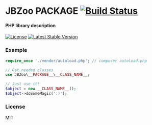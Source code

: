 # JBZoo __PACKAGE__  [![Build Status](https://travis-ci.org/JBZoo/__PACKAGE__.svg?branch=master)](https://travis-ci.org/JBZoo/__PACKAGE__)

#### PHP library description

[![License](https://poser.pugx.org/JBZoo/__PACKAGE__/license)](https://packagist.org/packages/JBZoo/__PACKAGE__)
[![Latest Stable Version](https://poser.pugx.org/JBZoo/__PACKAGE__/v/stable)](https://packagist.org/packages/JBZoo/__PACKAGE__)


### Example

```php
require_once './vendor/autoload.php'; // composer autoload.php

// Get needed classes
use JBZoo\__PACKAGE__\__CLASS_NAME__;

// Just use it!
$object = new __CLASS_NAME__();
$object->doSomeMagic(':)');
```

### License

MIT
